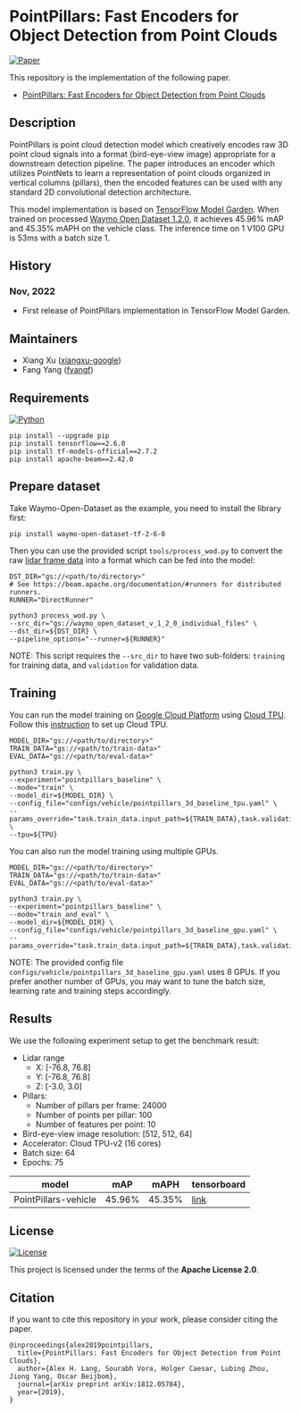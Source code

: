 # PointPillars: Fast Encoders for Object Detection from Point Clouds

[![Paper](http://img.shields.io/badge/Paper-arXiv.1812.05784-B3181B?logo=arXiv)](https://arxiv.org/abs/1812.05784)

This repository is the implementation of the following paper.

* [PointPillars: Fast Encoders for Object Detection from Point Clouds](https://arxiv.org/abs/1812.05784)

## Description

PointPillars is point cloud detection model which creatively encodes raw 3D
point cloud signals into a format (bird-eye-view image) appropriate for a
downstream detection pipeline. The paper introduces an encoder
which utilizes PointNets to learn a representation of point clouds organized in
vertical columns (pillars), then the encoded features can be used with any
standard 2D convolutional detection architecture.

This model implementation is based on
[TensorFlow Model Garden](https://github.com/tensorflow/models/tree/master/official/projects/mosaic).
When trained on processed
[Waymo Open Dataset 1.2.0](https://waymo.com/open/data/perception/),
it achieves 45.96% mAP and 45.35% mAPH on the vehicle class. The inference time
on 1 V100 GPU is 53ms with a batch size 1.

## History

### Nov, 2022

*   First release of PointPillars implementation in TensorFlow Model Garden.

## Maintainers

* Xiang Xu ([xiangxu-google](https://github.com/xiangxu-google))
* Fang Yang ([fyangf](https://github.com/fyangf))

## Requirements

[![Python](https://img.shields.io/pypi/pyversions/tensorflow.svg?style=plastic)](https://badge.fury.io/py/tensorflow)

```shell
pip install --upgrade pip
pip install tensorflow==2.6.0
pip install tf-models-official==2.7.2
pip install apache-beam==2.42.0
```

## Prepare dataset

Take Waymo-Open-Dataset as the example, you need to install the library first:

```shell
pip install waymo-open-dataset-tf-2-6-0
```

Then you can use the provided script `tools/process_wod.py` to convert the raw
[lidar frame data](https://github.com/waymo-research/waymo-open-dataset/blob/master/waymo_open_dataset/dataset.proto#L370)
into a format which can be fed into the model:

```shell
DST_DIR="gs://<path/to/directory>"
# See https://beam.apache.org/documentation/#runners for distributed runners.
RUNNER="DirectRunner"

python3 process_wod.py \
--src_dir="gs://waymo_open_dataset_v_1_2_0_individual_files" \
--dst_dir=${DST_DIR} \
--pipeline_options="--runner=${RUNNER}"
```

NOTE: This script requires the `--src_dir` to have two sub-folders:
`training` for training data, and `validation` for validation data.

## Training

You can run the model training on
[Google Cloud Platform](https://cloud.google.com/) using
[Cloud TPU](https://cloud.google.com/tpu). Follow this
[instruction](https://cloud.google.com/tpu/docs/how-to) to set up Cloud TPU.

```shell
MODEL_DIR="gs://<path/to/directory>"
TRAIN_DATA="gs://<path/to/train-data>"
EVAL_DATA="gs://<path/to/eval-data>"

python3 train.py \
--experiment="pointpillars_baseline" \
--mode="train" \
--model_dir=${MODEL_DIR} \
--config_file="configs/vehicle/pointpillars_3d_baseline_tpu.yaml" \
--params_override="task.train_data.input_path=${TRAIN_DATA},task.validation_data.input_path=${EVAL_DATA}" \
--tpu=${TPU}
```

You can also run the model training using multiple GPUs.

```shell
MODEL_DIR="gs://<path/to/directory>"
TRAIN_DATA="gs://<path/to/train-data>"
EVAL_DATA="gs://<path/to/eval-data>"

python3 train.py \
--experiment="pointpillars_baseline" \
--mode="train_and_eval" \
--model_dir=${MODEL_DIR} \
--config_file="configs/vehicle/pointpillars_3d_baseline_gpu.yaml" \
--params_override="task.train_data.input_path=${TRAIN_DATA},task.validation_data.input_path=${EVAL_DATA}"
```

NOTE: The provided config file `configs/vehicle/pointpillars_3d_baseline_gpu.yaml`
uses 8 GPUs. If you prefer another number of GPUs, you may want to tune the
batch size, learning rate and training steps accordingly.

## Results

We use the following experiment setup to get the benchmark result:
* Lidar range
    * X: [-76.8, 76.8]
    * Y: [-76.8, 76.8]
    * Z: [-3.0, 3.0]
* Pillars:
    * Number of pillars per frame: 24000
    * Number of points per pillar: 100
    * Number of features per point: 10
* Bird-eye-view image resolution: [512, 512, 64]
* Accelerator: Cloud TPU-v2 (16 cores)
* Batch size: 64
* Epochs: 75

model                | mAP    | mAPH   | tensorboard
-------------------- | ------ | ------ | -----------
PointPillars-vehicle | 45.96% | 45.35% | [link](https://tensorboard.dev/experiment/bDPO7cWxRYKMh5QcMWmVng)

## License

[![License](https://img.shields.io/badge/License-Apache%202.0-blue.svg)](https://opensource.org/licenses/Apache-2.0)

This project is licensed under the terms of the **Apache License 2.0**.

## Citation

If you want to cite this repository in your work, please consider citing the
paper.

```
@inproceedings{alex2019pointpillars,
  title={PointPillars: Fast Encoders for Object Detection from Point Clouds},
  author={Alex H. Lang, Sourabh Vora, Holger Caesar, Lubing Zhou, Jiong Yang, Oscar Beijbom},
  journal={arXiv preprint arXiv:1812.05784},
  year={2019},
}
```
